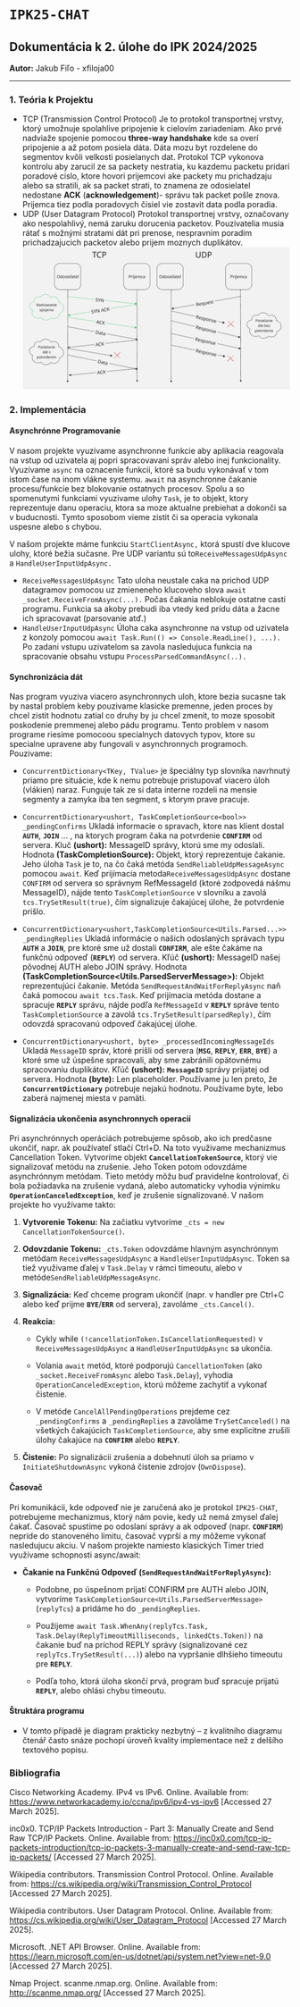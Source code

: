   # `IPK25-CHAT`
  
 ## Dokumentácia k 2. úlohe do IPK 2024/2025
 
**Autor:** Jakub Fiľo - xfiloja00

---
###  1. Teória k Projektu

 * TCP (Transmission Control Protocol)
Je to protokol transportnej vrstvy, ktorý umožnuje spolahlive pripojenie k cielovím zariadeniam. Ako prvé nadviaže spojenie pomocou **three-way handshake** kde sa overí pripojenie a až potom posiela dáta. Dáta mozu byt rozdelene do segmentov kvôli velkosti posielanych dat. Protokol TCP vykonova kontrolu aby zarucil ze sa packety nestratia, ku kazdemu packetu pridarí poradové cislo, ktore hovori prijemcovi ake packety mu prichadzaju alebo sa stratili, ak sa packet strati, to znamena ze odosielatel nedostane **ACK** (**acknowledgement**)- správu tak packet pošle znova. Prijemca tiez podla poradovych čisiel vie zostavit data podla poradia.
 * UDP (User Datagram Protocol)
Protokol transportnej vrstvy, označovany ako nespolahlivý, nemá zaruku dorucenia packetov. Pouzivatelia musia rátať s možnými stratami dát pri prenose, nespravnim poradim prichadzajucich packetov alebo prijem moznych duplikátov.
![Alternatívny text obrázka](img/TcpVsUdp.jpg)
 

### 2. Implementácia

#### **Asynchrónne Programovanie**
V nasom projekte vyuzivame asynchronne funkcie aby aplikacia reagovala na vstup od uzivatela aj popri spracovavani správ alebo inej funkcionality. Vyuzívame `async` na oznacenie funkcii, ktoré sa budu vykonávať v tom istom čase na inom vlákne systemu. `await` na asynchronne čakanie procesu/funkcie bez blokovanie ostatnych procesov. Spolu a so spomenutymi funkciami vyuzivame ulohy `Task`, je to objekt, ktory reprezentuje danu operaciu, ktora sa moze aktualne prebiehat a dokonči sa v buducnosti. Tymto sposobom vieme zistit či sa operacia vykonala uspesne alebo s chybou.

V našom projekte máme funkciu `StartClientAsync,` ktorá spustí dve klucove ulohy, ktoré bežia sučasne.  Pre UDP variantu sú to`ReceiveMessagesUdpAsync` a `HandleUserInputUdpAsync.`

 - `ReceiveMessagesUdpAsync`
 Tato uloha neustale caka na prichod UDP datagramov pomocou uz zmieneneho klucoveho slova `await _socket.ReceiveFromAsync(...).` Počas čakania neblokuje ostatne casti programu. Funkcia sa akoby prebudi iba vtedy ked prídu dáta a žacne ich spracovavat (parsovanie atď.)
 - `HandleUserInputUdpAsync`
 Úloha caka asynchronne na vstup od uzivatela z konzoly pomocou `await Task.Run(() => Console.ReadLine(), ...).` Po zadani vstupu uzivatelom sa zavola nasledujuca funkcia na spracovanie obsahu vstupu `ProcessParsedCommandAsync(..).`

#### **Synchronizácia dát**
Nas program vyuziva viacero asynchronnych uloh, ktore bezia sucasne tak by nastal problem keby pouzivame klasicke premenne, jeden proces by chcel zistit hodnotu zatial co druhy by ju chcel zmenit, to moze sposobit poskodenie premmenej alebo pádu programu.
Tento problem v nasom programe riesime pomocoou specialnych datovych typov, ktore su specialne upravene aby fungovali v asynchronnych programoch.  Pouzivame:

 - `ConcurrentDictionary<TKey, TValue>`
 je špeciálny typ slovníka navrhnutý priamo pre situácie, kde k nemu    potrebuje pristupovať viacero úloh (vlákien) naraz. Funguje tak ze si    data interne rozdeli na mensie segmenty a zamyka iba ten segment, s    ktorym prave pracuje.
 
 - `ConcurrentDictionary<ushort, TaskCompletionSource<bool>>   
   _pendingConfirms`
Ukladá informacie o spravach, ktore nas klient dostal **`AUTH`**, **`JOIN`** ... , na ktorych program čaka na  potvrdenie **`CONFIRM`** od servera.
Kluč  **(ushort):**  MessageID správy, ktorú sme my odoslali.
Hodnota **(TaskCompletionSource<bool>):** Objekt, ktorý reprezentuje čakanie. Jeho úloha `Task` je to, na čo čaká metóda `SendReliableUdpMessageAsync` pomocou `await`. Keď prijímacia metoda`ReceiveMessagesUdpAsync` dostane `CONFIRM` od servera so správnym RefMessageId (ktoré zodpovedá nášmu MessageID), nájde tento `TaskCompletionSource` v slovníku a zavolá `tcs.TrySetResult(true)`, čím signalizuje čakajúcej úlohe, že potvrdenie prišlo.
 
 
 - `ConcurrentDictionary<ushort,TaskCompletionSource<Utils.Parsed...>>
   _pendingReplies`
   Ukladá informácie o našich odoslaných správach typu **`AUTH`** a **`JOIN`**, pre ktoré sme už dostali **`CONFIRM`**, ale ešte čakáme na funkčnú odpoveď (**`REPLY`**)  od servera.
   Kľúč **(ushort):**  MessageID našej pôvodnej AUTH alebo JOIN správy.
Hodnota **(TaskCompletionSource<Utils.ParsedServerMessage>):** Objekt reprezentujúci čakanie. Metóda `SendRequestAndWaitForReplyAsync` naň čaká pomocou `await tcs.Task`. Keď prijímacia metóda dostane a spracuje **`REPLY`** správu, nájde podľa `RefMessageId` v **`REPLY`** správe tento `TaskCompletionSource` a zavolá `tcs.TrySetResult(parsedReply)`, čím odovzdá spracovanú odpoveď čakajúcej úlohe.


 - `ConcurrentDictionary<ushort, byte> _processedIncomingMessageIds`
Ukladá `MessageID` správ, ktoré prišli od servera (**`MSG`**, **`REPLY`**, **`ERR`**, **`BYE`**) a ktoré sme už úspešne spracovali, aby sme zabránili opätovnému spracovaniu duplikátov.
Kľúč **(ushort):**  **`MessageID`** správy prijatej od servera.
Hodnota **(byte):** Len placeholder. Používame ju len preto, že **`ConcurrentDictionary`** potrebuje nejakú hodnotu. Používame byte, lebo zaberá najmenej miesta v pamäti.

#### **Signalizácia ukončenia asynchronnych operacií**
Pri asynchrónnych operáciách potrebujeme spôsob, ako ich predčasne ukončiť, napr. ak používateľ stlačí Ctrl+D. Na toto využivame mechanizmus Cancellation Token. Vytvoríme objekt **`CancellationTokenSource`**, ktorý vie signalizovať metódu na zrušenie. Jeho Token potom odovzdáme asynchrónnym metódam. Tieto metódy môžu buď pravidelne kontrolovať, či bola požiadavka na zrušenie vydaná, alebo automaticky vyhodia výnimku **`OperationCanceledException`**, keď je zrušenie signalizované.
V našom projekte ho využívame takto:
1.  **Vytvorenie Tokenu:** Na začiatku vytvoríme `_cts = new CancellationTokenSource()`.
    
2.  **Odovzdanie Tokenu:**  `_cts.Token` odovzdáme hlavným asynchrónnym metódam `ReceiveMessagesUdpAsync` a `HandleUserInputUdpAsync`. Token sa tiež využivame ďalej v `Task.Delay` v rámci timeoutu, alebo v metóde`SendReliableUdpMessageAsync`.
    
3.  **Signalizácia:** Keď chceme program ukončiť (napr. v handler pre Ctrl+C alebo keď prijme **`BYE`**/**`ERR`** od servera), zavoláme `_cts.Cancel()`.
    
4.  **Reakcia:**
    
    -   Cykly while `(!cancellationToken.IsCancellationRequested)` v `ReceiveMessagesUdpAsync` a `HandleUserInputUdpAsync` sa ukončia.
    
    -   Volania `await` metód, ktoré podporujú `CancellationToken` (ako `_socket.ReceiveFromAsync` alebo `Task.Delay`), vyhodia `OperationCanceledException`, ktorú môžeme zachytiť a vykonať čistenie.
        
    -   V metóde `CancelAllPendingOperations` prejdeme cez `_pendingConfirms` a `_pendingReplies` a zavoláme `TrySetCanceled()` na všetkých čakajúcich `TaskCompletionSource`, aby sme explicitne zrušili úlohy čakajúce na **`CONFIRM`** alebo **`REPLY`**.
        
5.  **Čistenie:** Po signalizácii zrušenia a dobehnutí úloh sa priamo v `InitiateShutdownAsync` vykoná čistenie zdrojov (`OwnDispose`).

#### Časovač 
Pri komunikácii, kde odpoveď nie je zaručená ako je protokol `IPK25-CHAT`, potrebujeme mechanizmus, ktorý nám povie, kedy už nemá zmysel ďalej čakať. Časovač spustíme po odoslaní správy a ak odpoveď (napr. **`CONFIRM`**) nepríde do stanoveného limitu, časovač vyprší a my môžeme vykonať nasledujucu akciu.
V našom projekte namiesto klasických Timer tried využívame schopnosti async/await:

-   **Čakanie na Funkčnú Odpoveď (`SendRequestAndWaitForReplyAsync`):**
    
    -   Podobne, po úspešnom prijatí CONFIRM pre AUTH alebo JOIN, vytvoríme `TaskCompletionSource<Utils.ParsedServerMessage>` (`replyTcs`) a pridáme ho do `_pendingReplies`.
        
    -   Použijeme `await Task.WhenAny(replyTcs.Task, Task.Delay(ReplyTimeoutMilliseconds, linkedCts.Token))` na čakanie buď na príchod REPLY správy (signalizované cez `replyTcs.TrySetResult(...)`) alebo na vypršanie dlhšieho timeoutu pre **`REPLY`**.
        
    -   Podľa toho, ktorá úloha skončí prvá, program buď spracuje prijatú **`REPLY`**, alebo ohlási chybu timeoutu.

#### **Štruktára programu**






-   V tomto případě je diagram prakticky nezbytný – z kvalitního diagramu čtenář často snáze pochopí úroveň kvality implementace než z delšího textového popisu.




### Bibliografia

Cisco Networking Academy. IPv4 vs IPv6. Online. Available from: https://www.networkacademy.io/ccna/ipv6/ipv4-vs-ipv6 [Accessed 27 March 2025].

inc0x0. TCP/IP Packets Introduction - Part 3: Manually Create and Send Raw TCP/IP Packets. Online. Available from: https://inc0x0.com/tcp-ip-packets-introduction/tcp-ip-packets-3-manually-create-and-send-raw-tcp-ip-packets/ [Accessed 27 March 2025].

Wikipedia contributors. Transmission Control Protocol. Online. Available from: https://cs.wikipedia.org/wiki/Transmission_Control_Protocol [Accessed 27 March 2025].

Wikipedia contributors. User Datagram Protocol. Online. Available from: https://cs.wikipedia.org/wiki/User_Datagram_Protocol [Accessed 27 March 2025].

Microsoft. .NET API Browser. Online. Available from: https://learn.microsoft.com/en-us/dotnet/api/system.net?view=net-9.0 [Accessed 27 March 2025].

Nmap Project. scanme.nmap.org. Online. Available from: http://scanme.nmap.org/ [Accessed 27 March 2025].


